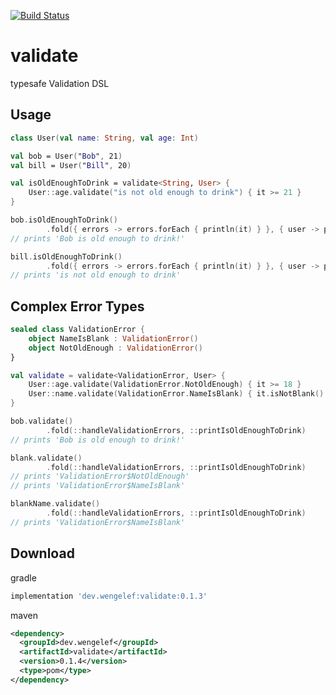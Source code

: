 [![Build Status](https://travis-ci.org/wengelef/validate.svg?branch=master)](https://travis-ci.org/wengelef/validate)

# validate
typesafe Validation DSL

## Usage
```kotlin
class User(val name: String, val age: Int)

val bob = User("Bob", 21)
val bill = User("Bill", 20)

val isOldEnoughToDrink = validate<String, User> {
    User::age.validate("is not old enough to drink") { it >= 21 }
}

bob.isOldEnoughToDrink()
        .fold({ errors -> errors.forEach { println(it) } }, { user -> println("${user.name} is old enough to drink!") })
// prints 'Bob is old enough to drink!'

bill.isOldEnoughToDrink()
        .fold({ errors -> errors.forEach { println(it) } }, { user -> println("${user.name} is old enough to drink!") })
// prints 'is not old enough to drink'
```

## Complex Error Types
```kotlin
sealed class ValidationError {
    object NameIsBlank : ValidationError()
    object NotOldEnough : ValidationError()
}

val validate = validate<ValidationError, User> {
    User::age.validate(ValidationError.NotOldEnough) { it >= 18 }
    User::name.validate(ValidationError.NameIsBlank) { it.isNotBlank() }
}

bob.validate()
        .fold(::handleValidationErrors, ::printIsOldEnoughToDrink)
// prints 'Bob is old enough to drink!'

blank.validate()
        .fold(::handleValidationErrors, ::printIsOldEnoughToDrink)
// prints 'ValidationError$NotOldEnough'
// prints 'ValidationError$NameIsBlank'

blankName.validate()
        .fold(::handleValidationErrors, ::printIsOldEnoughToDrink)
// prints 'ValidationError$NameIsBlank'
```

## Download
gradle
```groovy
implementation 'dev.wengelef:validate:0.1.3'
```

maven
```xml
<dependency>
  <groupId>dev.wengelef</groupId>
  <artifactId>validate</artifactId>
  <version>0.1.4</version>
  <type>pom</type>
</dependency>
```
